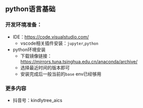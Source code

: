 ## python语言基础

### 开发环境准备：
- IDE：https://code.visualstudio.com/
    - vscode相关插件安装：`jupyter`,`python`
- python环境安装
    - 下载镜像链接： https://mirrors.tuna.tsinghua.edu.cn/anaconda/archive/
    - 选择最近时间的版本即可
    - 安装完成后一般当前的`base` env已经够用

### 更多内容
- 抖音号：kindlytree_aics
